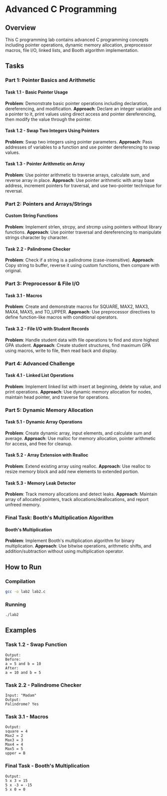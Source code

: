 # Advanced C Programming

## Overview

This C programming lab contains advanced C programming concepts including pointer operations, dynamic memory allocation, preprocessor macros, file I/O, linked lists, and Booth algorithm implementation.

## Tasks

### Part 1: Pointer Basics and Arithmetic

#### Task 1.1 - Basic Pointer Usage
**Problem**: Demonstrate basic pointer operations including declaration, dereferencing, and modification.
**Approach**: Declare an integer variable and a pointer to it, print values using direct access and pointer dereferencing, then modify the value through the pointer.

#### Task 1.2 - Swap Two Integers Using Pointers
**Problem**: Swap two integers using pointer parameters.
**Approach**: Pass addresses of variables to a function and use pointer dereferencing to swap values.

#### Task 1.3 - Pointer Arithmetic on Array
**Problem**: Use pointer arithmetic to traverse arrays, calculate sum, and reverse array in place.
**Approach**: Use pointer arithmetic with array base address, increment pointers for traversal, and use two-pointer technique for reversal.

### Part 2: Pointers and Arrays/Strings

#### Custom String Functions
**Problem**: Implement strlen, strcpy, and strcmp using pointers without library functions.
**Approach**: Use pointer traversal and dereferencing to manipulate strings character by character.

#### Task 2.2 - Palindrome Checker
**Problem**: Check if a string is a palindrome (case-insensitive).
**Approach**: Copy string to buffer, reverse it using custom functions, then compare with original.

### Part 3: Preprocessor & File I/O

#### Task 3.1 - Macros
**Problem**: Create and demonstrate macros for SQUARE, MAX2, MAX3, MAX4, MAX5, and TO_UPPER.
**Approach**: Use preprocessor directives to define function-like macros with conditional operators.

#### Task 3.2 - File I/O with Student Records
**Problem**: Handle student data with file operations to find and store highest GPA student.
**Approach**: Create student structures, find maximum GPA using macros, write to file, then read back and display.

### Part 4: Advanced Challenge

#### Task 4.1 - Linked List Operations
**Problem**: Implement linked list with insert at beginning, delete by value, and print operations.
**Approach**: Use dynamic memory allocation for nodes, maintain head pointer, and traverse for operations.

### Part 5: Dynamic Memory Allocation

#### Task 5.1 - Dynamic Array Operations
**Problem**: Create dynamic array, input elements, and calculate sum and average.
**Approach**: Use malloc for memory allocation, pointer arithmetic for access, and free for cleanup.

#### Task 5.2 - Array Extension with Realloc
**Problem**: Extend existing array using realloc.
**Approach**: Use realloc to resize memory block and add new elements to extended portion.

#### Task 5.3 - Memory Leak Detector
**Problem**: Track memory allocations and detect leaks.
**Approach**: Maintain array of allocated pointers, track allocations/deallocations, and report unfreed memory.

### Final Task: Booth's Multiplication Algorithm

#### Booth's Multiplication
**Problem**: Implement Booth's multiplication algorithm for binary multiplication.
**Approach**: Use bitwise operations, arithmetic shifts, and addition/subtraction without using multiplication operator.

## How to Run

### Compilation
```bash
gcc -o lab2 lab2.c
```

### Running
```bash
./lab2
```

## Examples

### Task 1.2 - Swap Function
```
Output:
Before: 
a = 5 and b = 10
After: 
a = 10 and b = 5
```

### Task 2.2 - Palindrome Checker
```
Input: "Madam"
Output:
Palindrome? Yes
```

### Task 3.1 - Macros
```
Output:
square = 4
Max2 = 2
Max3 = 3
Max4 = 4
Max5 = 5
upper = B
```

### Final Task - Booth's Multiplication
```
Output:
5 x 3 = 15
5 x -3 = -15
5 x 0 = 0
```
